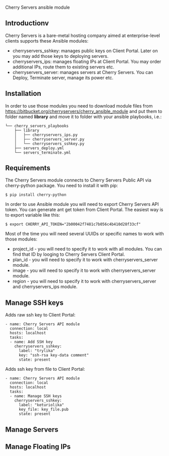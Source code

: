 
Cherry Servers ansible module 


Introductionv
------------

Cherry Servers is a bare-metal hosting company aimed at enterprise-level clients supports these Ansible modules:

* cherryservers_sshkey: manages public keys on Client Portal. Later on you may add those keys to deploying servers.
* cherryservers_ips: manages floating IPs at Client Portal. You may order additional IPs, route them to existing servers etc.
* cherryservers_server: manages servers at Cherry Servers. You can Deploy, Terminate server, manage its power etc.

Installation
------------

In order to use those modules you need to download module files from https://bitbucket.org/cherryservers/cherry_ansible_module and put them to folder named **library** and move it to folder with your ansible playbooks, i.e.:

```
└── cherry_servers_playbooks
    ├── library
    │   ├── cherryservers_ips.py
    │   ├── cherryservers_server.py
    │   └── cherryservers_sshkey.py
    ├── servers_deploy.yml
    └── servers_terminate.yml
```

Requirements
------------

The Cherry Servers module connects to Cherry Servers Public API via cherry-python package. You need to install it with pip:

```
$ pip install cherry-python
```

In order to use Ansible module you will need to export Cherry Servers API token. You can generate ant get token from Client Portal. The easiest way is to export variable like this:

```
$ export CHERRY_API_TOKEN="2b00042f7481c7b056c4b410d28f33cf"
```

Most of the time you will need several UUIDs or specific names to work with those modules:

* project_id - you will need to specify it to work with all modules. You can find that ID by looging to Cherry Servers Client Portal.
* plan_id - you will need to specify it to work with cherryservers_server module.
* image - you will need to specify it to work with cherryservers_server module.
* region - you will need to specify it to work with cherryservers_server and cherryservers_ips module.

Manage SSH keys
---------------

Adds raw ssh key to Client Portal:

```
- name: Cherry Servers API module
  connection: local
  hosts: localhost
  tasks:
  - name: Add SSH key
    cherryservers_sshkey:
      label: "trylika"
      key: "ssh-rsa key-data comment"
      state: present
```
Adds ssh key from file to Client Portal:

```
- name: Cherry Servers API module
  connection: local
  hosts: localhost
  tasks:
  - name: Manage SSH keys
    cherryservers_sshkey:
      label: "keturiolika"
      key_file: key_file.pub
      state: present
```

Manage Servers
--------------

Manage Floating IPs
-------------------
